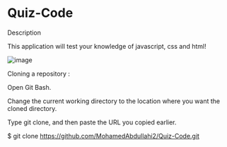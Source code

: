 # Quiz-Code

Description



This application will test your knowledge of javascript, css and html!








![image](https://user-images.githubusercontent.com/118404373/207992326-59b5ccf5-0b7a-4d3a-942c-4415f625bfd8.png)

  
  
  
Cloning a repository : 
  
Open Git Bash.

Change the current working directory to the location where you want the cloned directory.

Type git clone, and then paste the URL you copied earlier.

$ git clone  https://github.com/MohamedAbdullahi2/Quiz-Code.git


